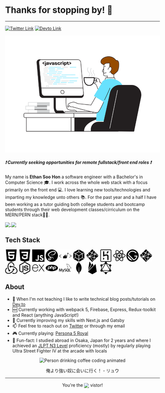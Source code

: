 # Thanks for stopping by! 👋

---
[![Twitter Link](https://img.shields.io/badge/Chat-twitter-blue?logo=twitter&style=for-the-badge)](https://twitter.com/ArrayLikeObj) [![Devto Link](https://img.shields.io/badge/Blog-Devto-black?logo=dev.to&style=for-the-badge)](https://twitter.com/ArrayLikeObj) 


<p align="center">
  <img src="intro.svg" alt="Person drinking coffee coding animated">
</p>

##### ❗ Currently seeking opportunities for remote fullstack/front end roles ❗

My name is **Ethan Soo Hon** a software engineer with a Bachelor's in Computer Science 🎓. I work across the whole web stack with a focus primarily on the front end 💻. I love learning new tools/technologies and imparting my knowledge unto others 📚. For the past year and a half I have been working as a tutor guiding both college students and bootcamp students through their web development classes/cirriculum on the MERN/PERN stack👨‍🏫.
<p float="left">
  <a align="left" href="https://github.com/anuraghazra/github-readme-stats">
    <img  align="center" src="https://github-readme-stats.vercel.app/api?username=ethanny2&count_private=true&show_icons=true&theme=merko" />
  </a>
  <a align="right" href="http://www.varsitytutors.com/tutors/878737786/">
    <img width="230" align="center" src="https://i.gyazo.com/831ee394f6c42910f974f32ae476d7fd.png" />
  </a>
</p>

## Tech Stack
<p float="left">
  <img width="40" align="center" src="html5.svg" />
  <img width="40" align="center" src="css3.svg" />
  <img width="40" align="center" src="javascript.svg" />
  <img width="40" align="center" src="sass.svg" />
  <img width="40" align="center" src="styled-components.svg" />
  <img width="40" align="center" src="webpack.svg" />
  <img width="40" align="center" src="netlify.svg" />
  <img width="40" align="center" src="heroku.svg" />
  <img width="40" align="center" src="react.svg" />
  <img width="40" align="center" src="gatsby.svg" />
  <img width="40" align="center" src="netlify.svg" />
  <img width="40" align="center" src="redux.svg" />
  <img width="40" align="center" src="node-dot-js.svg" />
  <img width="40" align="center" src="express.svg" />
  <img width="40" align="center" src="php.svg" />
  <img width="40" align="center" src="mysql.svg" />
  <img width="40" align="center" src="mongodb.svg" />
  <img width="40" align="center" src="firebase.svg" />
  <img width="40" align="center" src="graphql.svg" />
</p>

## About

- 📝 When I'm not teaching I like to write technical blog posts/tutorials on [Dev.to](https://dev.to/ethanny2)
- 🆕 Currently working with webpack 5, Firebase, Express, Redux-toolkit and React (anything JavaScript!)
- 🔰 Currently improving my skills with Next.js and Gatsby
- 📫 Feel free to reach out on [Twitter](https://twitter.com/ArrayLikeObj) or through my email
- 🎮 Currently playing: [Persona 5 Royal](https://atlus.com/p5r/)
- 🗾 Fun-fact: I studied abroad in Osaka, Japan for 2 years and where I achieved an [JLPT N3 Level](https://www.jlpt.jp/e/about/levelsummary.html) proficiency (mostly) by regularly playing Ultra Street Fighter IV at the arcade with locals
<p align="center">
  <img width="80" height="80" src="https://thumbs.gfycat.com/DefinitiveTediousHoatzin-size_restricted.gif" alt="Person drinking coffee coding animated">
</p>
<p align="center">
  俺より強い奴に会いに行く！ - リュウ
</p>

----
<p align="center" >
 You're the 
 <img width="200" align="center" src="https://profile-counter.glitch.me/ethanny2/count.svg" />
 vistor!
</p>
